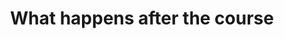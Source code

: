 ---
title: What happens after the course
messageCard:
  - type: send
    mentorImage: /assets/images/current_student/astha-jain-hata.png
    mentor: Astha
    message: What happens after I attend all 6 sessions?

  - mentorImage: /assets/images/law-for-women/mentor_deepika.png
    mentor: Deepika
    message: |
      You will receive a Certificate of Successful Completion of the law Course.
      
      After the course you will gain confidience in knowing your rights and this will give you POWER!

  - type: send
    mentorImage: /assets/images/current_student/astha-jain-hata.png
    mentor: Astha
    message: That is AMAZING! Thank you Deepika!
  
---